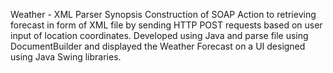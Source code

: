 Weather - XML Parser
Synopsis 
Construction of SOAP Action to retrieving forecast in form of XML file by sending HTTP POST requests based on user input of location coordinates. Developed using Java and parse file using DocumentBuilder and displayed the Weather Forecast on a UI designed using Java Swing libraries.
